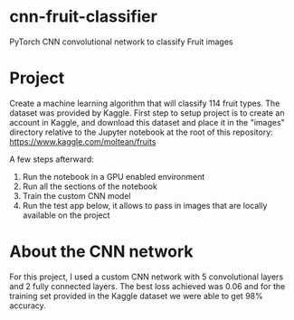 # cnn-fruit-classifier
PyTorch CNN convolutional network to classify Fruit images


# Project

Create a machine learning algorithm that will classify 114 fruit types.  The dataset was provided by Kaggle.  First step to setup project is to create an account in Kaggle, and download this dataset and place it in the "images" directory relative to the Jupyter notebook at the root of this repository:
https://www.kaggle.com/moltean/fruits

A few steps afterward:
1. Run the notebook in a GPU enabled environment
2. Run all the sections of the notebook
3. Train the custom CNN model
4. Run the test app below, it allows to pass in images that are locally available on the project

# About the CNN network

For this project, I used a custom CNN network with 5 convolutional layers and 2 fully connected layers.  The best loss achieved was 0.06 and for the training set provided in the Kaggle dataset we were able to get 98% accuracy.
